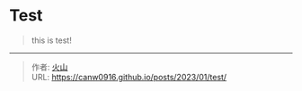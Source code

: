 # Test


> this is test!


---

> 作者: [火山](https://canw0916.github.io/)  
> URL: https://canw0916.github.io/posts/2023/01/test/  

